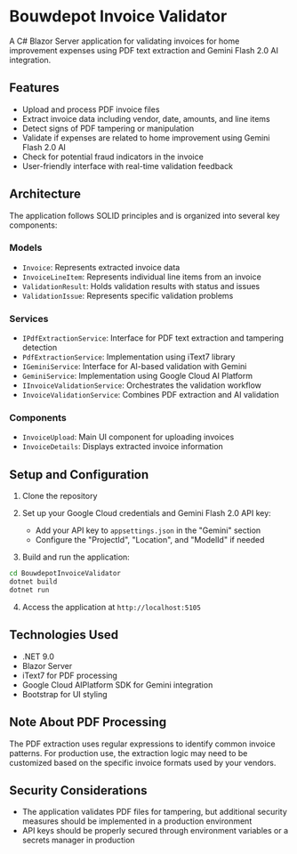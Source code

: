 # Bouwdepot Invoice Validator

A C# Blazor Server application for validating invoices for home improvement expenses using PDF text extraction and Gemini Flash 2.0 AI integration.

## Features

- Upload and process PDF invoice files
- Extract invoice data including vendor, date, amounts, and line items
- Detect signs of PDF tampering or manipulation
- Validate if expenses are related to home improvement using Gemini Flash 2.0 AI
- Check for potential fraud indicators in the invoice
- User-friendly interface with real-time validation feedback

## Architecture

The application follows SOLID principles and is organized into several key components:

### Models
- `Invoice`: Represents extracted invoice data
- `InvoiceLineItem`: Represents individual line items from an invoice
- `ValidationResult`: Holds validation results with status and issues
- `ValidationIssue`: Represents specific validation problems

### Services
- `IPdfExtractionService`: Interface for PDF text extraction and tampering detection
- `PdfExtractionService`: Implementation using iText7 library
- `IGeminiService`: Interface for AI-based validation with Gemini
- `GeminiService`: Implementation using Google Cloud AI Platform
- `IInvoiceValidationService`: Orchestrates the validation workflow
- `InvoiceValidationService`: Combines PDF extraction and AI validation

### Components
- `InvoiceUpload`: Main UI component for uploading invoices
- `InvoiceDetails`: Displays extracted invoice information

## Setup and Configuration

1. Clone the repository
2. Set up your Google Cloud credentials and Gemini Flash 2.0 API key:
   - Add your API key to `appsettings.json` in the "Gemini" section
   - Configure the "ProjectId", "Location", and "ModelId" if needed

3. Build and run the application:
```bash
cd BouwdepotInvoiceValidator
dotnet build
dotnet run
```

4. Access the application at `http://localhost:5105`

## Technologies Used

- .NET 9.0
- Blazor Server
- iText7 for PDF processing
- Google Cloud AIPlatform SDK for Gemini integration
- Bootstrap for UI styling

## Note About PDF Processing

The PDF extraction uses regular expressions to identify common invoice patterns. For production use, the extraction logic may need to be customized based on the specific invoice formats used by your vendors.

## Security Considerations

- The application validates PDF files for tampering, but additional security measures should be implemented in a production environment
- API keys should be properly secured through environment variables or a secrets manager in production
